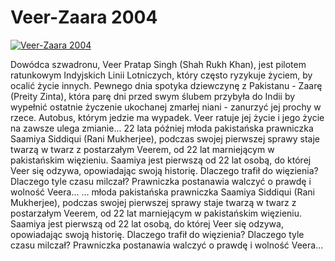 Veer-Zaara 2004 
=============
[![Veer-Zaara 2004 ](http://vidos.pl/images/player.gif)](http://vidos.pl/veer-zaara-2004)

 Dowódca szwadronu, Veer Pratap Singh (Shah Rukh Khan), jest pilotem ratunkowym Indyjskich Linii Lotniczych, który często ryzykuje życiem, by ocalić życie innych. Pewnego dnia spotyka dziewczynę z Pakistanu - Zaarę (Preity Zinta), która parę dni przed swym ślubem przybyła do Indii by wypełnić ostatnie życzenie ukochanej zmarłej niani - zanurzyć jej prochy w rzece. Autobus, którym jedzie ma wypadek. Veer ratuje jej życie i jego życie na zawsze ulega zmianie... 22 lata później młoda pakistańska prawniczka Saamiya Siddiqui (Rani Mukherjee), podczas swojej pierwszej sprawy staje twarzą w twarz z postarzałym Veerem, od 22 lat marniejącym w pakistańskim więzieniu. Saamiya jest pierwszą od 22 lat osobą, do której Veer się odzywa, opowiadając swoją historię. Dlaczego trafił do więzienia? Dlaczego tyle czasu milczał? Prawniczka postanawia walczyć o prawdę i wolność Veera...  ... młoda pakistańska prawniczka Saamiya Siddiqui (Rani Mukherjee), podczas swojej pierwszej sprawy staje twarzą w twarz z postarzałym Veerem, od 22 lat marniejącym w pakistańskim więzieniu. Saamiya jest pierwszą od 22 lat osobą, do której Veer się odzywa, opowiadając swoją historię. Dlaczego trafił do więzienia? Dlaczego tyle czasu milczał? Prawniczka postanawia walczyć o prawdę i wolność Veera...

